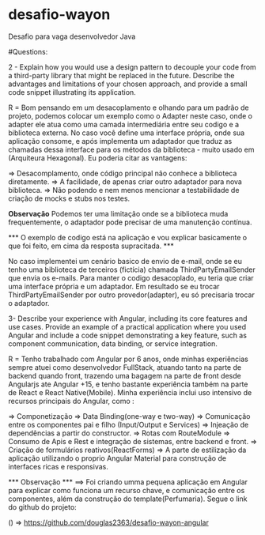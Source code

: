 # desafio-wayon
Desafio para vaga desenvolvedor Java

#Questions: 

2 - Explain how you would use a design pattern to decouple your code from a third-party library that might be replaced in the future. Describe the advantages and limitations of your chosen approach, and provide a small code snippet illustrating its application.

R =  Bom pensando em um desacoplamento e olhando para um padrão de projeto, podemos colocar um exemplo como o Adapter neste caso, onde o adapter ele atua como uma camada intermediária entre seu codigo e a biblioteca externa. No caso você define uma interface própria, onde sua aplicação consome, e após implementa um adaptador que traduz as chamadas dessa interface para os métodos da biblioteca  - muito usado em (Arquiteura Hexagonal). Eu poderia citar as vantagens: 

=> Desacomplamento, onde código principal não conhece a biblioteca diretamente.
=> A facilidade, de apenas criar outro adaptador para nova biblioteca.
=> Não podendo e nem menos mencionar a testabilidade de criação de mocks e stubs nos testes.

**Observação**
Podemos ter uma limitação onde se a biblioteca muda frequentemente, o adaptador pode precisar de uma manutenção contínua.

*** O exemplo de codigo está na aplicação e vou explicar basicamente o que foi feito, em cima da resposta supracitada. ***

No caso implementei um cenário basico de envio de e-mail, onde se eu tenho uma biblioteca de terceiros (fictícia) chamada ThirdPartyEmailSender que envia os e-mails. Para manter o codigo desacoplado, eu teria que criar uma interface própria e um adaptador. Em resultado se eu trocar ThirdPartyEmailSender por outro provedor(adapter), eu só precisaria trocar o adaptador.

3- Describe your experience with Angular, including its core features and use cases. Provide an example of a practical application where you used Angular and include a code snippet demonstrating a key feature, such as component communication, data binding, or service integration.

R = Tenho trabalhado com Angular por 6 anos, onde minhas experiências sempre atuei como desenvolvedor FullStack, atuando tanto na parte de backend quando front, trazendo uma bagagem na parte de front desde Angularjs ate Angular +15, e tenho bastante experiência também na parte de React e React Native(Mobile). Minha experiência inclui uso intensivo de recursos principais do Angular, como : 

=> Componetização
=> Data Binding(one-way e two-way)
=> Comunicação entre os componentes pai e filho (Input/Output e Services)
=> Injeação de dependências a partir do constructor.
=> Rotas com RouteModule
=> Consumo de Apis e Rest e integração de sistemas, entre backend e front.
=> Criação de formulários reativos(ReactForms)
=> A parte de estilização da aplicação utilizando o proprio Angular Material para construção de interfaces ricas e responsivas.

*** Observação ***
==> Foi criando umma pequena aplicação em Angular para explicar como funciona  um recurso chave, e comunicação entre os componentes, além da construção do template(Perfumaria). Segue o link do github do projeto:

() => https://github.com/douglas2363/desafio-wayon-angular
